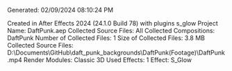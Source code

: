 Generated: 02/09/2024 08:10:24 PM

Created in After Effects 2024 (24.1.0 Build 78) with plugins s_glow 
Project Name: DaftPunk.aep
Collected Source Files: All
Collected Compositions: DaftPunk
Number of Collected Files: 1
Size of Collected Files: 3.8 MB
Collected Source Files:
D:\Documents\GitHub\daft_punk_backgrounds\DaftPunk(Footage)\DaftPunk.mp4
Render Modules: Classic 3D
Used Effects: 1
Effect: S_Glow